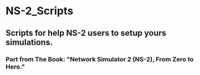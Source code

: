 # NS-2_Scripts
## Scripts for help NS-2 users to setup yours simulations.
### Part from The Book: "Network Simulator 2 (NS-2), From Zero to Hero."
